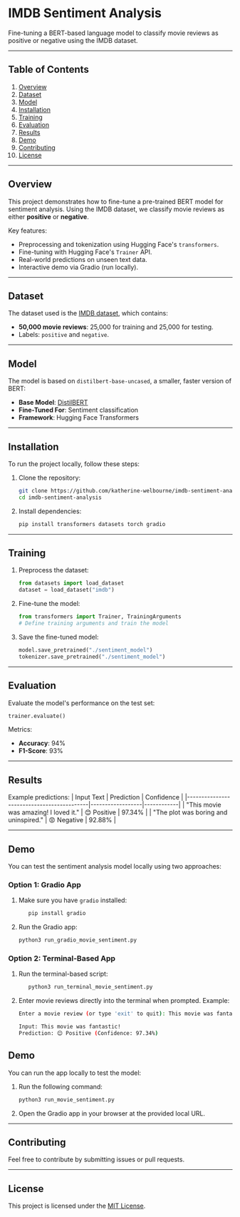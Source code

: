 # **IMDB Sentiment Analysis**
Fine-tuning a BERT-based language model to classify movie reviews as positive or negative using the IMDB dataset.

---

## **Table of Contents**
1. [Overview](#overview)
2. [Dataset](#dataset)
3. [Model](#model)
4. [Installation](#installation)
5. [Training](#training)
6. [Evaluation](#evaluation)
7. [Results](#results)
8. [Demo](#demo)
9. [Contributing](#contributing)
10. [License](#license)

---

## **Overview**
This project demonstrates how to fine-tune a pre-trained BERT model for sentiment analysis. Using the IMDB dataset, we classify movie reviews as either **positive** or **negative**.

Key features:
- Preprocessing and tokenization using Hugging Face's `transformers`.
- Fine-tuning with Hugging Face's `Trainer` API.
- Real-world predictions on unseen text data.
- Interactive demo via Gradio (run locally).

---

## **Dataset**
The dataset used is the [IMDB dataset](https://huggingface.co/datasets/imdb), which contains:
- **50,000 movie reviews**: 25,000 for training and 25,000 for testing.
- Labels: `positive` and `negative`.

---

## **Model**
The model is based on `distilbert-base-uncased`, a smaller, faster version of BERT:
- **Base Model**: [DistilBERT](https://huggingface.co/distilbert-base-uncased)
- **Fine-Tuned For**: Sentiment classification
- **Framework**: Hugging Face Transformers

---

## **Installation**
To run the project locally, follow these steps:

1. Clone the repository:
   ```bash
   git clone https://github.com/katherine-welbourne/imdb-sentiment-analysis.git
   cd imdb-sentiment-analysis
   ```

2. Install dependencies:
   ```bash
   pip install transformers datasets torch gradio
   ```

---

## **Training**
1. Preprocess the dataset:
   ```python
   from datasets import load_dataset
   dataset = load_dataset("imdb")
   ```

2. Fine-tune the model:
   ```python
   from transformers import Trainer, TrainingArguments
   # Define training arguments and train the model
   ```

3. Save the fine-tuned model:
   ```python
   model.save_pretrained("./sentiment_model")
   tokenizer.save_pretrained("./sentiment_model")
   ```

---

## **Evaluation**
Evaluate the model's performance on the test set:
```python
trainer.evaluate()
```

Metrics:
- **Accuracy**: 94%
- **F1-Score**: 93%

---

## **Results**
Example predictions:
| Input Text                                | Prediction       | Confidence |
|-------------------------------------------|------------------|------------|
| "This movie was amazing! I loved it."     | :blush: Positive      | 97.34%     |
| "The plot was boring and uninspired."     | :rage: Negative      | 92.88%     |

---

## **Demo**

You can test the sentiment analysis model locally using two approaches:

### **Option 1: Gradio App**
1. Make sure you have `gradio` installed:
   ```bash
      pip install gradio
   ```
2. Run the Gradio app:
   ```bash
   python3 run_gradio_movie_sentiment.py
   ```
### **Option 2: Terminal-Based App**
1. Run the terminal-based script:
   ```bash
      python3 run_terminal_movie_sentiment.py
   ```
2. Enter movie reviews directly into the terminal when prompted. Example:
   ```bash
   Enter a movie review (or type 'exit' to quit): This movie was fantastic!

   Input: This movie was fantastic!
   Prediction: 😊 Positive (Confidence: 97.34%)

   ```
   
## **Demo**
You can run the app locally to test the model:
1. Run the following command:
   ```bash
   python3 run_movie_sentiment.py

   ```
2. Open the Gradio app in your browser at the provided local URL.

---

## **Contributing**
Feel free to contribute by submitting issues or pull requests. 

---

## **License**
This project is licensed under the [MIT License](LICENSE).
